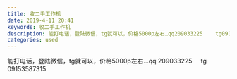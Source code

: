 ```yaml
---
title: 收二手工作机
date: 2019-4-11 20:41
keywords: 收二手工作机
description: 能打电话，登陆微信，tg就可以，价格5000p左右…qq209033225    tg09153587315
categories: used
---
```

<td class="t_f" id="postmessage_3466763">

能打电话，登陆微信，tg就可以，价格5000p左右…qq 209033225     tg 09153587315</td>
